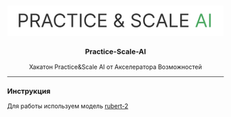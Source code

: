 <p align="center">
    <img width="636" alt="practice scale logo" src="assets/img/practice-scale_logo.png">
</p>

<h3 align="center">
    Practice-Scale-AI
</h3>
<p align="center">
    Хакатон Practice&amp;Scale AI от Акселератора Возможностей
</p> 

---
### Инструкция 

Для работы используем модель [rubert-2](https://drive.google.com/file/d/1WEIKdmmZLRExeU8Mr2JjP-6HS6UBpY_x/view)

```sh
```